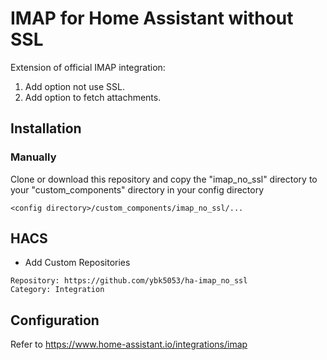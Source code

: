 # IMAP for Home Assistant without SSL

Extension of official IMAP integration:
1. Add option not use SSL.
2. Add option to fetch attachments.

## Installation

### Manually

Clone or download this repository and copy the "imap_no_ssl" directory to your "custom_components" directory in your config directory

```<config directory>/custom_components/imap_no_ssl/...```

## HACS

- Add Custom Repositories

```text
Repository: https://github.com/ybk5053/ha-imap_no_ssl
Category: Integration
```

## Configuration

Refer to <https://www.home-assistant.io/integrations/imap>
